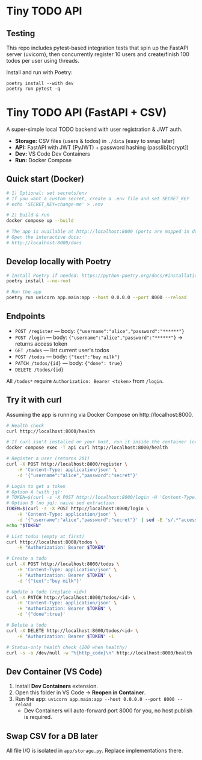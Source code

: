 # Tiny TODO API

## Testing

This repo includes pytest-based integration tests that spin up the FastAPI server (uvicorn), then concurrently register 10 users and create/finish 100 todos per user using threads.

Install and run with Poetry:

```
poetry install --with dev
poetry run pytest -q
```

# Tiny TODO API (FastAPI + CSV)

A super-simple local TODO backend with user registration & JWT auth.

- **Storage:** CSV files (users & todos) in `./data` (easy to swap later)
- **API:** FastAPI with JWT (PyJWT) + password hashing (passlib[bcrypt])
- **Dev:** VS Code Dev Containers
- **Run:** Docker Compose

## Quick start (Docker)

```bash
# 1) Optional: set secrets/env
# If you want a custom secret, create a .env file and set SECRET_KEY
# echo 'SECRET_KEY=change-me' > .env

# 2) Build & run
docker compose up --build

# The app is available at http://localhost:8000 (ports are mapped in docker-compose).
# Open the interactive docs:
# http://localhost:8000/docs
```

## Develop locally with Poetry

```bash
# Install Poetry if needed: https://python-poetry.org/docs/#installation
poetry install --no-root

# Run the app
poetry run uvicorn app.main:app --host 0.0.0.0 --port 8000 --reload
```

## Endpoints

- `POST /register` — body: `{"username":"alice","password":"******"}`
- `POST /login` — body: `{"username":"alice","password":"******"}` → returns access token
- `GET /todos` — list current user's todos
- `POST /todos` — body: `{"text":"buy milk"}`
- `PATCH /todos/{id}` — body: `{"done": true}`
- `DELETE /todos/{id}`

All `/todos*` require `Authorization: Bearer <token>` from `/login`.

## Try it with curl

Assuming the app is running via Docker Compose on http://localhost:8000.

```bash
# Health check
curl http://localhost:8000/health

# If curl isn't installed on your host, run it inside the container (container port is 8000):
docker compose exec -T api curl http://localhost:8000/health

# Register a user (returns 201)
curl -X POST http://localhost:8000/register \
	-H 'Content-Type: application/json' \
	-d '{"username":"alice","password":"secret"}'

# Login to get a token
# Option A (with jq):
# TOKEN=$(curl -s -X POST http://localhost:8000/login -H 'Content-Type: application/json' -d '{"username":"alice","password":"secret"}' | jq -r .access_token)
# Option B (no jq): naive sed extraction
TOKEN=$(curl -s -X POST http://localhost:8000/login \
	-H 'Content-Type: application/json' \
	-d '{"username":"alice","password":"secret"}' | sed -E 's/.*"access_token"\s*:\s*"([^"]+)".*/\1/')
echo "$TOKEN"

# List todos (empty at first)
curl http://localhost:8000/todos \
	-H "Authorization: Bearer $TOKEN"

# Create a todo
curl -X POST http://localhost:8000/todos \
	-H 'Content-Type: application/json' \
	-H "Authorization: Bearer $TOKEN" \
	-d '{"text":"buy milk"}'

# Update a todo (replace <id>)
curl -X PATCH http://localhost:8000/todos/<id> \
	-H 'Content-Type: application/json' \
	-H "Authorization: Bearer $TOKEN" \
	-d '{"done":true}'

# Delete a todo
curl -X DELETE http://localhost:8000/todos/<id> \
	-H "Authorization: Bearer $TOKEN" -i

# Status-only health check (200 when healthy)
curl -s -o /dev/null -w "%{http_code}\n" http://localhost:8000/health
```

## Dev Container (VS Code)

1. Install **Dev Containers** extension.
2. Open this folder in VS Code → **Reopen in Container**.
3. Run the app: `uvicorn app.main:app --host 0.0.0.0 --port 8000 --reload`
	- Dev Containers will auto-forward port 8000 for you, no host publish is required.

## Swap CSV for a DB later

All file I/O is isolated in `app/storage.py`. Replace implementations there.

